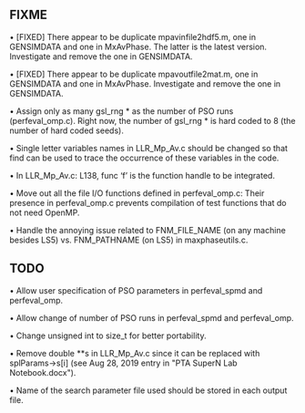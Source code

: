 ## FIXME
•	[FIXED] There appear to be duplicate mpavinfile2hdf5.m, one in GENSIMDATA and one in MxAvPhase. The latter is the latest version. Investigate and remove the one in GENSIMDATA.

•	[FIXED] There appear to be duplicate mpavoutfile2mat.m, one in GENSIMDATA and one in MxAvPhase. Investigate and remove the one in GENSIMDATA.

•	Assign only as many gsl_rng * as the number of PSO runs (perfeval_omp.c). Right now, the number of gsl_rng * is hard coded to 8 (the number of hard coded seeds).

•	Single letter variables names in LLR_Mp_Av.c should be changed so that find can be used to trace the occurrence of these variables in the code. 

•	In LLR_Mp_Av.c: L138, func ‘f’ is the function handle to be integrated. 

•	Move out all the file I/O functions defined in perfeval_omp.c: Their presence in perfeval_omp.c prevents compilation of test functions that do not need OpenMP.

•	Handle the annoying issue related to FNM_FILE_NAME (on any machine besides LS5) vs. FNM_PATHNAME (on LS5) in maxphaseutils.c.

## TODO
•	Allow user specification of PSO parameters in perfeval_spmd and perfeval_omp.

•	Allow change of number of PSO runs in perfeval_spmd and perfeval_omp.

•	Change unsigned int to size_t for better portability.

•	Remove double **s in LLR_Mp_Av.c since it can be replaced with splParams->s[i] (see Aug 28, 2019 entry in "PTA SuperN Lab Notebook.docx").

•	Name of the search parameter file used should be stored in each output file.
